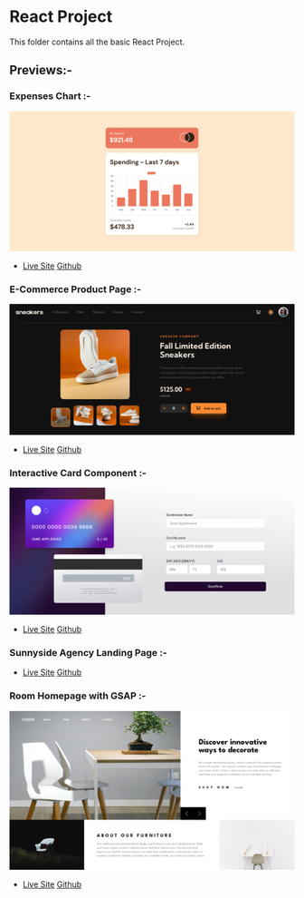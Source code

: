 # React Project

This folder contains all the basic React Project.

## Previews:-

### Expenses Chart :-

![](./Expenses-Chart/Preview.png)

- [Live Site](https://expenses-chart-singh.netlify.app/)
  [Github](https://github.com/SameerJS6/React-Projects/tree/master/Expenses-Chart)

### E-Commerce Product Page :-

![](<./E-Commerce-Product-Page/public/Desktop(Dark-Mode).png>)

- [Live Site](https://sneaker-sameer.netlify.app/)
  [Github](https://github.com/SameerJS6/React-Projects/tree/master/E-Commerce-Product-Page)

### Interactive Card Component :-

![](./Interactive-Card-Component/public/preview.png)

- [Live Site](https://interactive-card-singh.netlify.app/)
  [Github](https://github.com/SameerJS6/React-Projects/tree/master/Interactive-Card-Component)

### Sunnyside Agency Landing Page :-

- [Live Site](https://sunnyside-agency-singh.netlify.app/)
  [Github](https://github.com/SameerJS6/React-Projects/tree/master/Sunnyside-Agency-Landing-Page)

### Room Homepage with GSAP :-

![](./Room-Homepage/Preview.jpg)

- [Live Site](https://home-sameer.netlify.app/)
  [Github](https://github.com/SameerJS6/React-Projects/tree/master/Room-Homepage)
